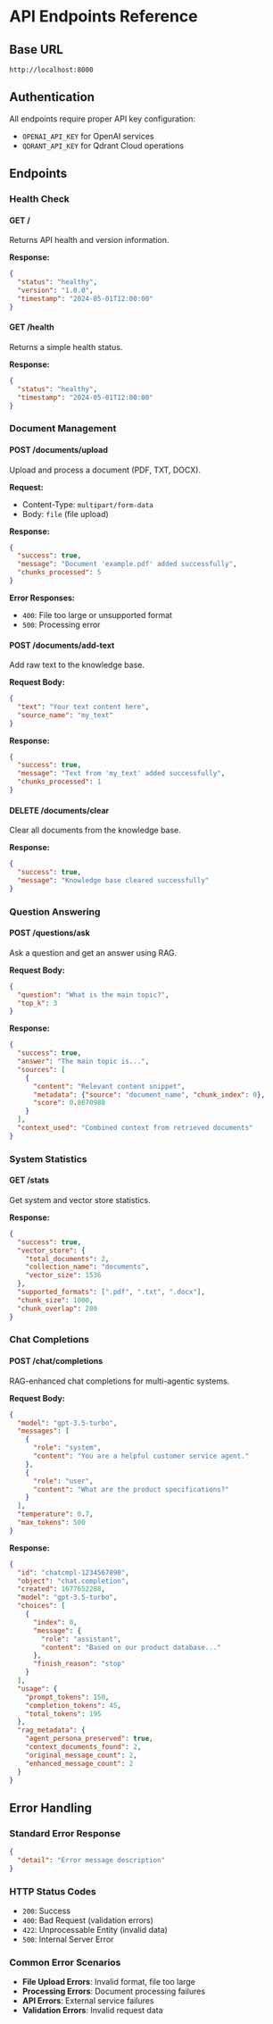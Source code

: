 # API Endpoints Reference

## Base URL
```
http://localhost:8000
```

## Authentication
All endpoints require proper API key configuration:
- `OPENAI_API_KEY` for OpenAI services
- `QDRANT_API_KEY` for Qdrant Cloud operations

## Endpoints

### Health Check

#### GET /
Returns API health and version information.

**Response:**
```json
{
  "status": "healthy",
  "version": "1.0.0",
  "timestamp": "2024-05-01T12:00:00"
}
```

#### GET /health
Returns a simple health status.

**Response:**
```json
{
  "status": "healthy",
  "timestamp": "2024-05-01T12:00:00"
}
```

### Document Management

#### POST /documents/upload
Upload and process a document (PDF, TXT, DOCX).

**Request:**
- Content-Type: `multipart/form-data`
- Body: `file` (file upload)

**Response:**
```json
{
  "success": true,
  "message": "Document 'example.pdf' added successfully",
  "chunks_processed": 5
}
```

**Error Responses:**
- `400`: File too large or unsupported format
- `500`: Processing error

#### POST /documents/add-text
Add raw text to the knowledge base.

**Request Body:**
```json
{
  "text": "Your text content here",
  "source_name": "my_text"
}
```

**Response:**
```json
{
  "success": true,
  "message": "Text from 'my_text' added successfully",
  "chunks_processed": 1
}
```

#### DELETE /documents/clear
Clear all documents from the knowledge base.

**Response:**
```json
{
  "success": true,
  "message": "Knowledge base cleared successfully"
}
```

### Question Answering

#### POST /questions/ask
Ask a question and get an answer using RAG.

**Request Body:**
```json
{
  "question": "What is the main topic?",
  "top_k": 3
}
```

**Response:**
```json
{
  "success": true,
  "answer": "The main topic is...",
  "sources": [
    {
      "content": "Relevant content snippet",
      "metadata": {"source": "document_name", "chunk_index": 0},
      "score": 0.8670988
    }
  ],
  "context_used": "Combined context from retrieved documents"
}
```

### System Statistics

#### GET /stats
Get system and vector store statistics.

**Response:**
```json
{
  "success": true,
  "vector_store": {
    "total_documents": 2,
    "collection_name": "documents",
    "vector_size": 1536
  },
  "supported_formats": [".pdf", ".txt", ".docx"],
  "chunk_size": 1000,
  "chunk_overlap": 200
}
```

### Chat Completions

#### POST /chat/completions
RAG-enhanced chat completions for multi-agentic systems.

**Request Body:**
```json
{
  "model": "gpt-3.5-turbo",
  "messages": [
    {
      "role": "system",
      "content": "You are a helpful customer service agent."
    },
    {
      "role": "user",
      "content": "What are the product specifications?"
    }
  ],
  "temperature": 0.7,
  "max_tokens": 500
}
```

**Response:**
```json
{
  "id": "chatcmpl-1234567890",
  "object": "chat.completion",
  "created": 1677652288,
  "model": "gpt-3.5-turbo",
  "choices": [
    {
      "index": 0,
      "message": {
        "role": "assistant",
        "content": "Based on our product database..."
      },
      "finish_reason": "stop"
    }
  ],
  "usage": {
    "prompt_tokens": 150,
    "completion_tokens": 45,
    "total_tokens": 195
  },
  "rag_metadata": {
    "agent_persona_preserved": true,
    "context_documents_found": 2,
    "original_message_count": 2,
    "enhanced_message_count": 2
  }
}
```

## Error Handling

### Standard Error Response
```json
{
  "detail": "Error message description"
}
```

### HTTP Status Codes
- `200`: Success
- `400`: Bad Request (validation errors)
- `422`: Unprocessable Entity (invalid data)
- `500`: Internal Server Error

### Common Error Scenarios
- **File Upload Errors**: Invalid format, file too large
- **Processing Errors**: Document processing failures
- **API Errors**: External service failures
- **Validation Errors**: Invalid request data 